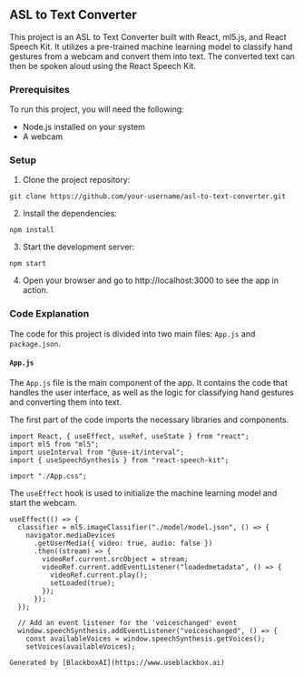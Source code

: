  ## ASL to Text Converter

This project is an ASL to Text Converter built with React, ml5.js, and React Speech Kit. It utilizes a pre-trained machine learning model to classify hand gestures from a webcam and convert them into text. The converted text can then be spoken aloud using the React Speech Kit.

### Prerequisites

To run this project, you will need the following:

* Node.js installed on your system
* A webcam

### Setup

1. Clone the project repository:

```
git clone https://github.com/your-username/asl-to-text-converter.git
```

2. Install the dependencies:

```
npm install
```

3. Start the development server:

```
npm start
```

4. Open your browser and go to http://localhost:3000 to see the app in action.

### Code Explanation

The code for this project is divided into two main files: `App.js` and `package.json`.

#### `App.js`

The `App.js` file is the main component of the app. It contains the code that handles the user interface, as well as the logic for classifying hand gestures and converting them into text.

The first part of the code imports the necessary libraries and components.

```
import React, { useEffect, useRef, useState } from "react";
import ml5 from "ml5";
import useInterval from "@use-it/interval";
import { useSpeechSynthesis } from "react-speech-kit";

import "./App.css";
```

The `useEffect` hook is used to initialize the machine learning model and start the webcam.

```
useEffect(() => {
  classifier = ml5.imageClassifier("./model/model.json", () => {
    navigator.mediaDevices
      .getUserMedia({ video: true, audio: false })
      .then((stream) => {
        videoRef.current.srcObject = stream;
        videoRef.current.addEventListener("loadedmetadata", () => {
          videoRef.current.play();
          setLoaded(true);
        });
      });
  });

  // Add an event listener for the 'voiceschanged' event
  window.speechSynthesis.addEventListener("voiceschanged", () => {
    const availableVoices = window.speechSynthesis.getVoices();
    setVoices(availableVoices);

Generated by [BlackboxAI](https://www.useblackbox.ai)